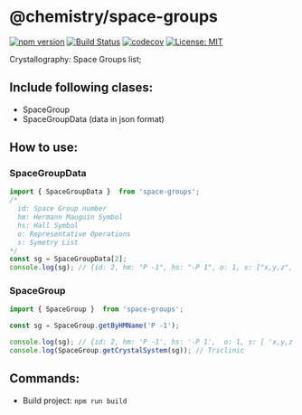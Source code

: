 # @chemistry/space-groups

[![npm version](https://badge.fury.io/js/%40chemistry%2Fspace-groups.svg)](https://badge.fury.io/js/%40chemistry%2Fspace-groups)
[![Build Status](https://travis-ci.com/chemistry/chem-js-lib.svg?branch=master)](https://travis-ci.org/chemistry/chem-js-lib)
[![codecov](https://codecov.io/gh/chemistry/chem-js-lib/branch/master/graph/badge.svg)](https://codecov.io/gh/chemistry/chem-js-lib)
[![License: MIT](https://img.shields.io/badge/License-MIT-yellow.svg)](https://opensource.org/licenses/MIT)

Crystallography: Space Groups list;

## Include following clases:
  * SpaceGroup
  * SpaceGroupData (data in json format)

## How to use:
### SpaceGroupData
```javascript
import { SpaceGroupData }  from 'space-groups';
/*
  id: Space Group number
  hm: Hermann Mauguin Symbol
  hs: Hall Symbol
  o: Representative Operations
  s: Symetry List
*/
const sg = SpaceGroupData[2];
console.log(sg); // {id: 2, hm: "P -1", hs: "-P 1", o: 1, s: ["x,y,z", "-x,-y,-z"]}

```
### SpaceGroup

```javascript
import { SpaceGroup }  from 'space-groups';

const sg = SpaceGroup.getByHMName('P -1');

console.log(sg); // {id: 2, hm: 'P -1', hs: '-P 1',  o: 1, s: [ 'x,y,z', '-x,-y,-z' ] }
console.log(SpaceGroup.getCrystalSystem(sg)); // Triclinic
```

## Commands:
  * Build project: `npm run build`

